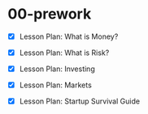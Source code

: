 # 00-prework

- [X] Lesson Plan: What is Money?

- [X] Lesson Plan: What is Risk?

- [x] Lesson Plan: Investing

- [x] Lesson Plan: Markets

- [x] Lesson Plan: Startup Survival Guide

